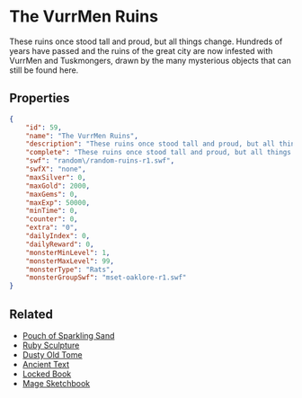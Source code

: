 # The VurrMen Ruins

These ruins once stood tall and proud, but all things change. Hundreds of years have passed and the ruins of the great city are now infested with VurrMen and Tuskmongers, drawn by the many mysterious objects that can still be found here.

## Properties

```json
{
    "id": 59,
    "name": "The VurrMen Ruins",
    "description": "These ruins once stood tall and proud, but all things change. Hundreds of years have passed and the ruins of the great city are now infested with VurrMen and Tuskmongers, drawn by the many mysterious objects that can still be found here.",
    "complete": "These ruins once stood tall and proud, but all things change. Hundreds of years have passed and the ruins of the great city are now infested with VurrMen and Tuskmongers, drawn by the many mysterious objects that can still be found here.",
    "swf": "random\/random-ruins-r1.swf",
    "swfX": "none",
    "maxSilver": 0,
    "maxGold": 2000,
    "maxGems": 0,
    "maxExp": 50000,
    "minTime": 0,
    "counter": 0,
    "extra": "0",
    "dailyIndex": 0,
    "dailyReward": 0,
    "monsterMinLevel": 1,
    "monsterMaxLevel": 99,
    "monsterType": "Rats",
    "monsterGroupSwf": "mset-oaklore-r1.swf"
}
```

## Related

- [Pouch of Sparkling Sand](../items/489-pouch-of-sparkling-sand.md)
- [Ruby Sculpture](../items/490-ruby-sculpture.md)
- [Dusty Old Tome](../items/733-dusty-old-tome.md)
- [Ancient Text](../items/734-ancient-text.md)
- [Locked Book](../items/735-locked-book.md)
- [Mage Sketchbook](../items/736-mage-sketchbook.md)

